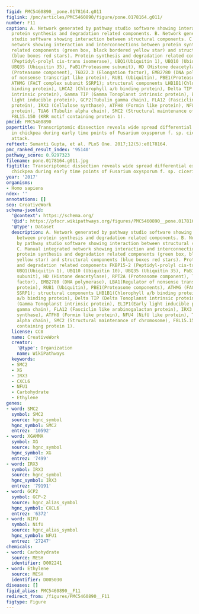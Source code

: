 ```yaml
---
figid: PMC5460890__pone.0178164.g011
figlink: /pmc/articles/PMC5460890/figure/pone.0178164.g011/
number: F11
caption: A. Network generated by pathway studio software showing interaction between
  protein synthesis and degradation related components. B. Network generated by pathway
  studio software showing interaction between structural components. C. Manual integrated
  network showing interaction and interconnections between protein synthesis and degradation
  related components (green box, black bordered yellow star) and structural components
  (blue boxes red stars). Protein synthesis and degradation related components FKBP15-2
  (Peptidyl-prolyl cis-trans isomerase), UBQ1(Ubiquitin 1), UBQ10 (Ubiquitin 10),
  UBQ35 (Ubiquitin 35), PaB1(Proteasome subunit), HD (Histone deacetylase), RPT2A
  (Proteasome component), T6D22.3 (Elongation factor), EMB2780 (DNA polymerase), LBA1(Regulator
  of nonsense transcript like protein), RUB1 (Ubiquitin), PBE1(Proteasome components),
  ATHMG (FACT complex subunit SSRP1); structural components LHB1B1(Chlorophyll a/b
  binding protein), LHCA2 (Chlorophyll a/b binding protein), Delta TIP (Delta Tonoplanst
  intrinsic protein), Gamma TIP (Gamma Tonoplanst intrinsic protein), ELIP1(Early
  light inducible protein), GCP2(Tubulin gamma chain), FLA12 (Fasciclin like arabinogalactan
  protein), IRX3 (Cellulose synthase), ATFH8 (Formin like protein), NFU4 (NifU like
  protein), TUA6 (Tubulin alpha chain), SMC2 (Structural maintenance of chromosome),
  F8L15.150 (KRR motif containing protein 1).
pmcid: PMC5460890
papertitle: Transcriptomic dissection reveals wide spread differential expression
  in chickpea during early time points of Fusarium oxysporum f. sp. ciceri Race 1
  attack.
reftext: Sumanti Gupta, et al. PLoS One. 2017;12(5):e0178164.
pmc_ranked_result_index: '95140'
pathway_score: 0.9297323
filename: pone.0178164.g011.jpg
figtitle: Transcriptomic dissection reveals wide spread differential expression in
  chickpea during early time points of Fusarium oxysporum f. sp. ciceri Race 1 attack
year: '2017'
organisms:
- Homo sapiens
ndex: ''
annotations: []
seo: CreativeWork
schema-jsonld:
  '@context': https://schema.org/
  '@id': https://pfocr.wikipathways.org/figures/PMC5460890__pone.0178164.g011.html
  '@type': Dataset
  description: A. Network generated by pathway studio software showing interaction
    between protein synthesis and degradation related components. B. Network generated
    by pathway studio software showing interaction between structural components.
    C. Manual integrated network showing interaction and interconnections between
    protein synthesis and degradation related components (green box, black bordered
    yellow star) and structural components (blue boxes red stars). Protein synthesis
    and degradation related components FKBP15-2 (Peptidyl-prolyl cis-trans isomerase),
    UBQ1(Ubiquitin 1), UBQ10 (Ubiquitin 10), UBQ35 (Ubiquitin 35), PaB1(Proteasome
    subunit), HD (Histone deacetylase), RPT2A (Proteasome component), T6D22.3 (Elongation
    factor), EMB2780 (DNA polymerase), LBA1(Regulator of nonsense transcript like
    protein), RUB1 (Ubiquitin), PBE1(Proteasome components), ATHMG (FACT complex subunit
    SSRP1); structural components LHB1B1(Chlorophyll a/b binding protein), LHCA2 (Chlorophyll
    a/b binding protein), Delta TIP (Delta Tonoplanst intrinsic protein), Gamma TIP
    (Gamma Tonoplanst intrinsic protein), ELIP1(Early light inducible protein), GCP2(Tubulin
    gamma chain), FLA12 (Fasciclin like arabinogalactan protein), IRX3 (Cellulose
    synthase), ATFH8 (Formin like protein), NFU4 (NifU like protein), TUA6 (Tubulin
    alpha chain), SMC2 (Structural maintenance of chromosome), F8L15.150 (KRR motif
    containing protein 1).
  license: CC0
  name: CreativeWork
  creator:
    '@type': Organization
    name: WikiPathways
  keywords:
  - SMC2
  - XG
  - IRX3
  - CXCL6
  - NFU1
  - Carbohydrate
  - Ethylene
genes:
- word: SMC2
  symbol: SMC2
  source: hgnc_symbol
  hgnc_symbol: SMC2
  entrez: '10592'
- word: XGAMMA
  symbol: XG
  source: hgnc_symbol
  hgnc_symbol: XG
  entrez: '7499'
- word: IRX3
  symbol: IRX3
  source: hgnc_symbol
  hgnc_symbol: IRX3
  entrez: '79191'
- word: GCP2
  symbol: GCP-2
  source: hgnc_alias_symbol
  hgnc_symbol: CXCL6
  entrez: '6372'
- word: NIFU
  symbol: NifU
  source: hgnc_alias_symbol
  hgnc_symbol: NFU1
  entrez: '27247'
chemicals:
- word: Carbohydrate
  source: MESH
  identifier: D002241
- word: Ethylene
  source: MESH
  identifier: D005030
diseases: []
figid_alias: PMC5460890__F11
redirect_from: /figures/PMC5460890__F11
figtype: Figure
---
```

